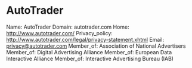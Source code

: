 
# AutoTrader

Name: AutoTrader
Domain: autotrader.com
Home: http://www.autotrader.com/
Privacy_policy: http://www.autotrader.com/legal/privacy-statement.xhtml
Email: privacy@autotrader.com
Member_of: Association of National Advertisers
Member_of: Digital Advertising Alliance
Member_of: European Data Interactive Alliance
Member_of: Interactive Advertising Bureau (IAB)
